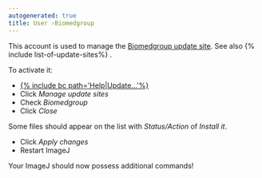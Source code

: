 ```yaml
---
autogenerated: true
title: User ›Biomedgroup
---
```


This account is used to manage the [Biomedgroup update site](http://sites.imagej.net/Biomedgroup/). See also {% include list-of-update-sites%}
.

To activate it:

-   [{% include bc path='Help|Update...'%}](/update-sites)
-   Click *Manage update sites*
-   Check *Biomedgroup*
-   Click *Close*

Some files should appear on the list with *Status/Action* of *Install it*.

-   Click *Apply changes*
-   Restart ImageJ

Your ImageJ should now possess additional commands!
